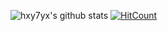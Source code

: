 ![hxy7yx's github stats](https://github-readme-stats.vercel.app/api?username=hxy7yx&show_icons=true)
[![HitCount](https://hits.dwyl.com/hxy7yx/hxy7yx.svg?style=flat-square&show=unique)](http://hits.dwyl.com/hxy7yx/hxy7yx)
